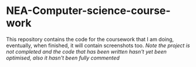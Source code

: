 # NEA-Computer-science-course-work
This repository contains the code for the coursework that I am doing, eventually, when finished, it will contain screenshots too. *Note the project is not completed and the code that has been written hasn't yet been optimised, also it hasn't been fully commented*
